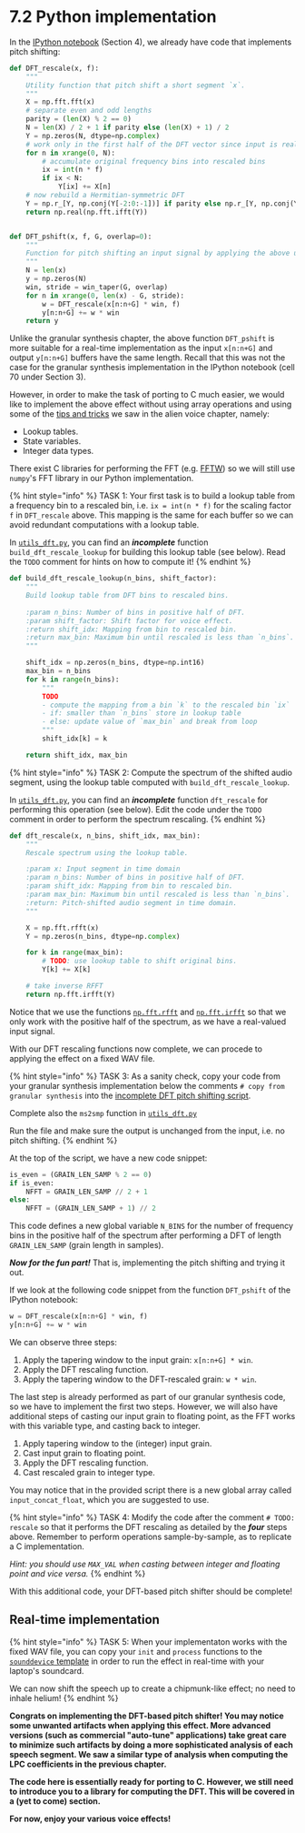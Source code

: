 # 7.2 Python implementation

In the [IPython notebook](https://nbviewer.jupyter.org/github/prandoni/COM303-Py3/blob/master/VoiceTransformer/VoiceTransformer.ipynb) (Section 4), we already have code that implements pitch shifting:

```python
def DFT_rescale(x, f):
    """
    Utility function that pitch shift a short segment `x`.
    """
    X = np.fft.fft(x)
    # separate even and odd lengths
    parity = (len(X) % 2 == 0)
    N = len(X) / 2 + 1 if parity else (len(X) + 1) / 2
    Y = np.zeros(N, dtype=np.complex)
    # work only in the first half of the DFT vector since input is real
    for n in xrange(0, N):
        # accumulate original frequency bins into rescaled bins
        ix = int(n * f)
        if ix < N:
            Y[ix] += X[n]
    # now rebuild a Hermitian-symmetric DFT
    Y = np.r_[Y, np.conj(Y[-2:0:-1])] if parity else np.r_[Y, np.conj(Y[-1:0:-1])]
    return np.real(np.fft.ifft(Y))


def DFT_pshift(x, f, G, overlap=0):
    """
    Function for pitch shifting an input signal by applying the above utility function on overlapping segments.
    """
    N = len(x)
    y = np.zeros(N)
    win, stride = win_taper(G, overlap)
    for n in xrange(0, len(x) - G, stride):
        w = DFT_rescale(x[n:n+G] * win, f)
        y[n:n+G] += w * win
    return y
```

Unlike the granular synthesis chapter, the above function `DFT_pshift` is more suitable for a real-time implementation as the input `x[n:n+G]` and output `y[n:n+G]` buffers have the same length. Recall that this was not the case for the granular synthesis implementation in the IPython notebook (cell 70 under Section 3).

However, in order to make the task of porting to C much easier, we would like to implement the above effect without using array operations and using some of the [tips and tricks](../alien-voice/dsp_tips.md) we saw in the alien voice chapter, namely:

- Lookup tables.
- State variables.
- Integer data types.

There exist C libraries for performing the FFT (e.g. [FFTW](http://www.fftw.org/)) so we will still use `numpy`'s FFT library in our Python implementation.

{% hint style="info" %}
TASK 1: Your first task is to build a lookup table from a frequency bin to a rescaled bin, i.e. `ix = int(n * f)` for the scaling factor `f` in `DFT_rescale` above. This mapping is the same for each buffer so we can avoid redundant computations with a lookup table.

In [`utils_dft.py`](https://github.com/LCAV/dsp-labs/tree/master/scripts/dft/utils_dft.py), you can find an ***incomplete*** function `build_dft_rescale_lookup` for building this lookup table (see below). Read the `TODO` comment for hints on how to compute it!
{% endhint %}

```python
def build_dft_rescale_lookup(n_bins, shift_factor):
    """
    Build lookup table from DFT bins to rescaled bins.
    
    :param n_bins: Number of bins in positive half of DFT.
    :param shift_factor: Shift factor for voice effect.
    :return shift_idx: Mapping from bin to rescaled bin.
    :return max_bin: Maximum bin until rescaled is less than `n_bins`.
    """

    shift_idx = np.zeros(n_bins, dtype=np.int16)
    max_bin = n_bins
    for k in range(n_bins):
        """
        TODO
        - compute the mapping from a bin `k` to the rescaled bin `ix`
        - if: smaller than `n_bins` store in lookup table
        - else: update value of `max_bin` and break from loop
        """
        shift_idx[k] = k

    return shift_idx, max_bin
```

{% hint style="info" %}
TASK 2: Compute the spectrum of the shifted audio segment, using the lookup table computed with `build_dft_rescale_lookup`.

In [`utils_dft.py`](https://github.com/LCAV/dsp-labs/tree/master/scripts/dft/utils_dft.py), you can find an ***incomplete*** function `dft_rescale` for performing this operation (see below). Edit the code under the `TODO` comment in order to perform the spectrum rescaling.
{% endhint %}

```python
def dft_rescale(x, n_bins, shift_idx, max_bin):
    """
    Rescale spectrum using the lookup table.

    :param x: Input segment in time domain
    :param n_bins: Number of bins in positive half of DFT.
    :param shift_idx: Mapping from bin to rescaled bin.
    :param max_bin: Maximum bin until rescaled is less than `n_bins`.
    :return: Pitch-shifted audio segment in time domain.
    """

    X = np.fft.rfft(x)
    Y = np.zeros(n_bins, dtype=np.complex)

    for k in range(max_bin):
        # TODO: use lookup table to shift original bins.
        Y[k] += X[k]

    # take inverse RFFT
    return np.fft.irfft(Y)
```

Notice that we use the functions [`np.fft.rfft`](https://docs.scipy.org/doc/numpy-1.15.1/reference/generated/numpy.fft.rfft.html) and [`np.fft.irfft`](https://docs.scipy.org/doc/numpy-1.15.1/reference/generated/numpy.fft.irfft.html) so that we only work with the positive half of the spectrum, as we have a real-valued input signal.

With our DFT rescaling functions now complete, we can procede to applying the effect on a fixed WAV file.

{% hint style="info" %}
TASK 3: As a sanity check, copy your code from your granular synthesis implementation below the comments `# copy from granular synthesis` into the [incomplete DFT pitch shifting script](https://github.com/LCAV/dsp-labs/tree/master/scripts/dft/dft_pitch_shift_incomplete.py).

Complete also the `ms2smp` function in [`utils_dft.py`](https://github.com/LCAV/dsp-labs/blob/master/scripts/dft/utils_dft.py)

Run the file and make sure the output is unchanged from the input, i.e. no pitch shifting.
{% endhint %}

At the top of the script, we have a new code snippet:

```python
is_even = (GRAIN_LEN_SAMP % 2 == 0)  
if is_even:
    NFFT = GRAIN_LEN_SAMP // 2 + 1
else:
    NFFT = (GRAIN_LEN_SAMP + 1) // 2
```

This code defines a new global variable `N_BINS` for the number of frequency bins in the positive half of the spectrum after performing a DFT of length `GRAIN_LEN_SAMP` (grain length in samples).

***Now for the fun part!*** That is, implementing the pitch shifting and trying it out.

If we look at the following code snippet from the function `DFT_pshift` of the IPython notebook: 

```python
w = DFT_rescale(x[n:n+G] * win, f)
y[n:n+G] += w * win
```

We can observe three steps: 

1. Apply the tapering window to the input grain: `x[n:n+G] * win`.
2. Apply the DFT rescaling function.
3. Apply the tapering window to the DFT-rescaled grain: `w * win`.

The last step is already performed as part of our granular synthesis code, so we have to implement the first two steps. However, we will also have additional steps of casting our input grain to floating point, as the FFT works with this variable type, and casting back to integer.

1. Apply tapering window to the (integer) input grain.
2. Cast input grain to floating point.
3. Apply the DFT rescaling function.
4. Cast rescaled grain to integer type.

You may notice that in the provided script there is a new global array called `input_concat_float`, which you are suggested to use.

{% hint style="info" %}
TASK 4:  Modify the code after the comment `# TODO: rescale` so that it performs the DFT rescaling as detailed by the ***four*** steps above. Remember to perform operations sample-by-sample, as to replicate a C implementation.

_Hint: you should use `MAX_VAL` when casting between integer and floating point and vice versa._
{% endhint %}

With this additional code, your DFT-based pitch shifter should be complete!


## Real-time implementation

{% hint style="info" %}
TASK 5: When your implementaton works with the fixed WAV file, you can copy your `init` and `process` functions to the [`sounddevice` template](https://github.com/LCAV/dsp-labs/blob/master/scripts/dft/dft_pitch_shift_sounddevice.py) in order to run the effect in real-time with your laptop's soundcard.

We can now shift the speech up to create a chipmunk-like effect; no need to inhale helium!
{% endhint %}


**Congrats on implementing the DFT-based pitch shifter! You may notice some unwanted artifacts when applying this effect. More advanced versions (such as commercial "auto-tune" applications) take great care to minimize such artifacts by doing a more sophisticated analysis of each speech segment. We saw a similar type of analysis when computing the LPC coefficients in the previous chapter.**

**The code here is essentially ready for porting to C. However, we still need to introduce you to a library for computing the DFT. This will be covered in a (yet to come) section.**

**For now, enjoy your various voice effects!**
